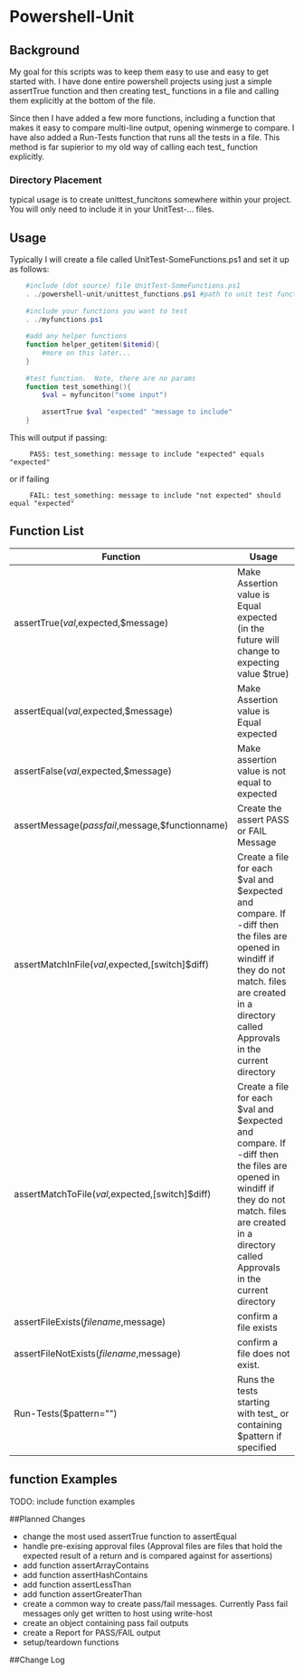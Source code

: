 # Powershell-Unit

## Background
My goal for this scripts was to keep them easy to use and easy to get started with.  I have done entire powershell projects using just a simple assertTrue function and then creating test_ functions in a file and calling them explicitly at the bottom of the file.  

Since then I have added a few more functions, including a function that makes it easy to compare multi-line output, opening winmerge to compare. I have also added a Run-Tests function that runs all the tests in a file.  This method is far supierior to my old way of calling each test_ function explicitly.

### Directory Placement
typical usage is to create unittest_funcitons somewhere within your project.  You will only need to include it in your UnitTest-... files.  

## Usage
Typically I will create a file called UnitTest-SomeFunctions.ps1 and set it up as follows:
```PowerShell
    #include (dot source) file UnitTest-SomeFunctions.ps1
	. ./powershell-unit/unittest_functions.ps1 #path to unit test functions
	
	#include your functions you want to test
	. ./myfunctions.ps1
	
	#add any helper functions 
	function helper_getitem($itemid){ 
		#more on this later...
	}
	
	#test function.  Note, there are no params
	function test_something(){
		$val = myfunciton("some input")
		
		assertTrue $val "expected" "message to include"
	} 

```

This will output if passing:
```
     PASS: test_something: message to include "expected" equals "expected"
```
or if failing
```
     FAIL: test_something: message to include "not expected" should equal "expected"
```
## Function List

Function | Usage 
-------- | -----
assertTrue($val,$expected,$message) | Make Assertion value is Equal expected (in the future will change to expecting value $true)
assertEqual($val,$expected,$message)| Make Assertion value is Equal expected
assertFalse($val,$expected,$message)| Make assertion value is not equal to expected
assertMessage($passfail,$message,$functionname)| Create the assert PASS or FAIL Message
assertMatchInFile($val,$expected,[switch]$diff)| Create a file for each $val and $expected and compare.  If -diff then the files are opened in windiff if they do not match. files are created in a directory called Approvals in the current directory
assertMatchToFile($val,$expected,[switch]$diff)| Create a file for each $val and $expected and compare.  If -diff then the files are opened in windiff if they do not match. files are created in a directory called Approvals in the current directory
assertFileExists($filename,$message)| confirm a file exists
assertFileNotExists($filename,$message)| confirm a file does not exist.
Run-Tests($pattern="")|Runs the tests starting with test_ or containing $pattern if specified

## function Examples
TODO: include function examples
	
##Planned Changes
* change the most used assertTrue function to assertEqual
* handle pre-exising approval files (Approval files are files that hold the expected result of a return and is compared against for assertions)
* add function assertArrayContains
* add function assertHashContains
* add function assertLessThan
* add function assertGreaterThan
* create a common way to create pass/fail messages.  Currently Pass fail messages only get written to host using write-host
* create an object containing pass fail outputs
* create a Report for PASS/FAIL output
* setup/teardown functions


##Change Log